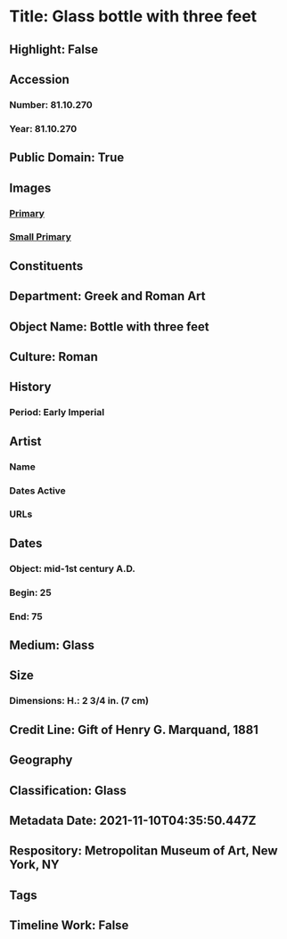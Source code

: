 # Title: Glass bottle with three feet
## Highlight: False
## Accession
### Number: 81.10.270
### Year: 81.10.270
## Public Domain: True
## Images
### [Primary](https://images.metmuseum.org/CRDImages/gr/original/LC-81_10_270-8.jpg)
### [Small Primary](https://images.metmuseum.org/CRDImages/gr/web-large/LC-81_10_270-8.jpg)
## Constituents
## Department: Greek and Roman Art
## Object Name: Bottle with three feet
## Culture: Roman
## History
### Period: Early Imperial
## Artist
### Name
### Dates Active
### URLs
## Dates
### Object: mid-1st century A.D.
### Begin: 25
### End: 75
## Medium: Glass
## Size
### Dimensions: H.: 2 3/4 in. (7 cm)
## Credit Line: Gift of Henry G. Marquand, 1881
## Geography
## Classification: Glass
## Metadata Date: 2021-11-10T04:35:50.447Z
## Respository: Metropolitan Museum of Art, New York, NY
## Tags
## Timeline Work: False